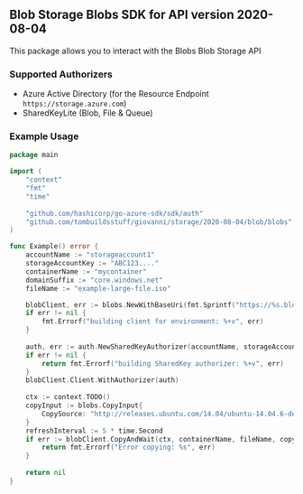 ## Blob Storage Blobs SDK for API version 2020-08-04

This package allows you to interact with the Blobs Blob Storage API

### Supported Authorizers

* Azure Active Directory (for the Resource Endpoint `https://storage.azure.com`)
* SharedKeyLite (Blob, File & Queue)

### Example Usage

```go
package main

import (
	"context"
	"fmt"
	"time"
	
	"github.com/hashicorp/go-azure-sdk/sdk/auth"
	"github.com/tombuildsstuff/giovanni/storage/2020-08-04/blob/blobs"
)

func Example() error {
	accountName := "storageaccount1"
    storageAccountKey := "ABC123...."
    containerName := "mycontainer"
	domainSuffix := "core.windows.net"
    fileName := "example-large-file.iso"

	blobClient, err := blobs.NewWithBaseUri(fmt.Sprintf("https://%s.blob.%s", accountName, domainSuffix))
	if err != nil {
		fmt.Errorf("building client for environment: %+v", err)
	}
	
	auth, err := auth.NewSharedKeyAuthorizer(accountName, storageAccountKey, auth.SharedKey)
	if err != nil {
		return fmt.Errorf("building SharedKey authorizer: %+v", err)
	}
	blobClient.Client.WithAuthorizer(auth)
    
    ctx := context.TODO()
    copyInput := blobs.CopyInput{
        CopySource: "http://releases.ubuntu.com/14.04/ubuntu-14.04.6-desktop-amd64.iso",
    }
    refreshInterval := 5 * time.Second
    if err := blobClient.CopyAndWait(ctx, containerName, fileName, copyInput, refreshInterval); err != nil {
        return fmt.Errorf("Error copying: %s", err)
    }
    
    return nil 
}

```